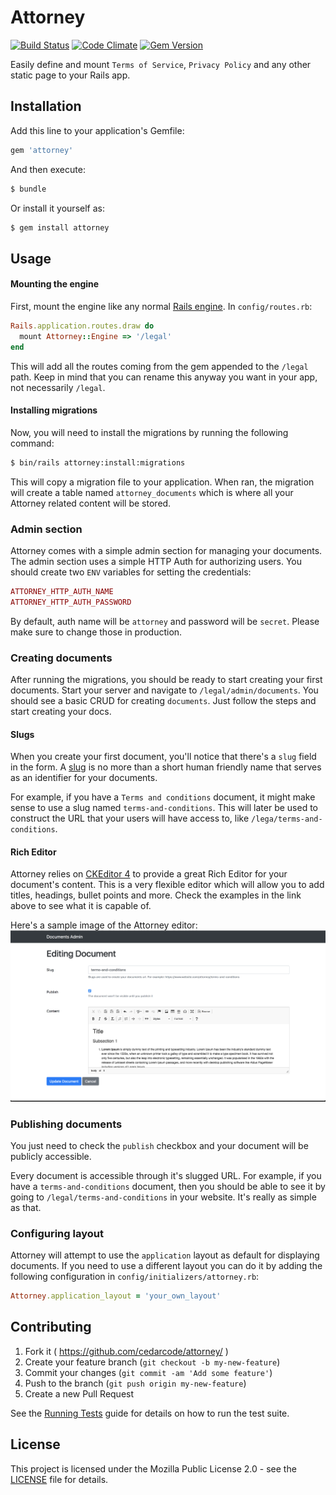 # Attorney

[![Build Status](https://travis-ci.org/cedarcode/attorney.svg?branch=master)](https://travis-ci.org/cedarcode/attorney)
[![Code Climate](https://codeclimate.com/github/cedarcode/attorney/badges/gpa.svg)](https://codeclimate.com/github/cedarcode/attorney)
[![Gem Version](https://badge.fury.io/rb/attorney.svg)](https://badge.fury.io/rb/attorney)

Easily define and mount `Terms of Service`, `Privacy Policy` and
 any other static page to your Rails app.


## Installation
Add this line to your application's Gemfile:

```ruby
gem 'attorney'
```

And then execute:
```bash
$ bundle
```

Or install it yourself as:
```bash
$ gem install attorney
```

## Usage
#### Mounting the engine
First, mount the engine like any normal [Rails engine](http://guides.rubyonrails.org/engines.html#mounting-the-engine).
 In `config/routes.rb`:

```ruby
Rails.application.routes.draw do
  mount Attorney::Engine => '/legal'
end
```
This will add all the routes coming from the gem appended to the
 `/legal` path. Keep in mind that you can rename this anyway you want
 in your app, not necessarily `/legal`.

#### Installing migrations
Now, you will need to install the migrations by running the
 following command:
```bash
$ bin/rails attorney:install:migrations
```

This will copy a migration file to your application. When ran,
 the migration will create a table named `attorney_documents`
 which is where all your Attorney related content will be stored.

### Admin section
Attorney comes with a simple admin section for managing your
 documents. The admin section uses a simple HTTP Auth for
 authorizing users. You should create two `ENV` variables for
 setting the credentials:

```ruby
ATTORNEY_HTTP_AUTH_NAME
ATTORNEY_HTTP_AUTH_PASSWORD
```

By default, auth name will be `attorney` and password will be
 `secret`. Please make sure to change those in production.

### Creating documents
After running the migrations, you should be ready to start creating
 your first documents. Start your server and navigate to
 `/legal/admin/documents`. You should see a basic CRUD for creating
 `documents`. Just follow the steps and start creating your docs.

#### Slugs
When you create your first document, you'll notice that there's a
 `slug` field in the form. A [slug](https://en.wikipedia.org/wiki/Slug_(publishing))
 is no more than a short human friendly name that serves as an
 identifier for your documents.

For example, if you have a `Terms and conditions` document, it might
 make sense to use a slug named `terms-and-conditions`. This will
 later be used to construct the URL that your users will have
 access to, like `/lega/terms-and-conditions`.

#### Rich Editor
Attorney relies on [CKEditor 4](https://ckeditor.com/ckeditor-4/#article)
 to provide a great Rich Editor for your document's content. This
 is a very flexible editor which will allow you to add titles,
 headings, bullet points and more. Check the examples in the link
 above to see what it is capable of.

Here's a sample image of the Attorney editor:
![Edit document image](docs/images/edit.png "Edit document image")

### Publishing documents
You just need to check the `publish` checkbox and your document will
 be publicly accessible.

Every document is accessible through it's slugged URL. For example,
 if you have a `terms-and-conditions` document, then you should be
 able to see it by going to `/legal/terms-and-conditions` in
 your website. It's really as simple as that.

### Configuring layout
Attorney will attempt to use the `application` layout as
 default for displaying documents. If you need to use a different
 layout you can do it by adding the following configuration in
  `config/initializers/attorney.rb`:

```ruby
Attorney.application_layout = 'your_own_layout'
```

## Contributing

1. Fork it ( https://github.com/cedarcode/attorney/ )
2. Create your feature branch (`git checkout -b my-new-feature`)
3. Commit your changes (`git commit -am 'Add some feature'`)
4. Push to the branch (`git push origin my-new-feature`)
5. Create a new Pull Request

See the [Running Tests](RUNNING_TESTS.md) guide for details on how to run the test suite.

## License

This project is licensed under the Mozilla Public License 2.0 - see the [LICENSE](LICENSE) file for details.
